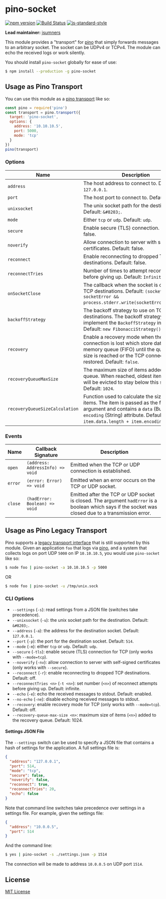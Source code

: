 # pino-socket
[![npm version](https://img.shields.io/npm/v/pino-socket)](https://www.npmjs.com/package/pino-socket)
[![Build Status](https://img.shields.io/github/workflow/status/pinojs/pino-socket/CI)](https://github.com/pinojs/pino-socket/actions)
[![js-standard-style](https://img.shields.io/badge/code%20style-standard-brightgreen.svg?style=flat)](https://standardjs.com/)

**Lead maintainer:** [jsumners](https://github.com/jsumners)

This module provides a "transport" for [pino][pino] that simply forwards
messages to an arbitrary socket. The socket can be UDPv4 or TCPv4. The module
can echo the received logs or work silently.

You should install `pino-socket` globally for ease of use:

```bash
$ npm install --production -g pino-socket
```

[pino]: https://www.npmjs.com/package/pino

## Usage as Pino Transport

You can use this module as a [pino transport](https://getpino.io/#/docs/transports?id=v7-transports) like so:

```js
const pino = require('pino')
const transport = pino.transport({
  target: 'pino-socket',
  options: {
    address: '10.10.10.5',
    port: 5000,
    mode: 'tcp'
  }
})
pino(transport)
```

### Options

| Name                           | Description                                                                                                                                                                                                                   |
|--------------------------------|-------------------------------------------------------------------------------------------------------------------------------------------------------------------------------------------------------------------------------|
| `address`                      | The host address to connect to. Default: `127.0.0.1`.                                                                                                                                                                         |
| `port`                         | The host port to connect to. Default: `514`.                                                                                                                                                                                  |
| `unixsocket`                   | The unix socket path for the destination. Default: `&#8203;`.                                                                                                                                                                 |
| `mode`                         | Either `tcp` or `udp`. Default: `udp`.                                                                                                                                                                                        |
| `secure`                       | Enable secure (TLS) connection. Default: false.                                                                                                                                                                               |
| `noverify`                     | Allow connection to server with self-signed certificates. Default: false.                                                                                                                                                     |
| `reconnect`                    | Enable reconnecting to dropped TCP destinations. Default: false.                                                                                                                                                              |
| `reconnectTries`               | Number of times to attempt reconnection before giving up. Default: `Infinity`.                                                                                                                                                |
| `onSocketClose`                | The callback when the socket is closed on TCP destinations. Default: `(socketError) => socketError && process.stderr.write(socketError.message)`.                                                                             |
| `backoffStrategy`              | The backoff strategy to use on TCP destinations. The backoff strategy must implement the `BackoffStrategy` interface. Default: `new FibonacciStrategy()`.                                                                     |
| `recovery`                     | Enable a recovery mode when the TCP connection is lost which store data in a memory queue (FIFO) until the queue max size is reached or the TCP connection is restored. Default: `false`.                                     |
| `recoveryQueueMaxSize`         | The maximum size of items added to the queue. When reached, oldest items "First In" will be evicted to stay below this size. Default: `1024`.                                                                                 |
| `recoveryQueueSizeCalculation` | Function used to calculate the size of stored items. The item is passed as the first argument and contains a `data` (Buffer) and `encoding` (String) attribute. Default: `(item) => item.data.length + item.encoding.length`. |

### Events

| Name    | Callback Signature               | Description                                                                                                                                          |
|---------|----------------------------------|------------------------------------------------------------------------------------------------------------------------------------------------------|
| `open`  | `(address: AddressInfo) => void` | Emitted when the TCP or UDP connection is established.                                                                                               |
| `error` | `(error: Error) => void`         | Emitted when an error occurs on the TCP or UDP socket.                                                                                               |
| `close` | `(hadError: Boolean) => void`    | Emitted after the TCP or UDP socket is closed. The argument `hadError` is a boolean which says if the socket was closed due to a transmission error. |

## Usage as Pino Legacy Transport

Pino supports a [legacy transport interface](https://getpino.io/#/docs/transports?id=legacy-transports)
that is still supported by this module.
Given an application `foo` that logs via [pino][pino], and a system that
collects logs on port UDP `5000` on IP `10.10.10.5`, you would use `pino-socket`
like so:

```bash
$ node foo | pino-socket -a 10.10.10.5 -p 5000
```
OR
```bash
$ node foo | pino-socket -u /tmp/unix.sock
```

### CLI Options

+ `--settings` (`-s`): read settings from a JSON file (switches take precedence).
+ `--unixsocket` (`-u`): the unix socket path for the destination. Default: `&#8203;`.
+ `--address` (`-a`): the address for the destination socket. Default: `127.0.0.1`.
+ `--port` (`-p`): the port for the destination socket. Default: `514`.
+ `--mode` (`-m`): either `tcp` or `udp`. Default: `udp`.
+ `--secure` (`-tls`): enable secure (TLS) connection for TCP (only works with `--mode=tcp`).
+ `--noverify` (`-nv`): allow connection to server with self-signed certificates (only works with `--secure`).
+ `--reconnect` (`-r`): enable reconnecting to dropped TCP destinations. Default: off.
+ `--reconnectTries <n>` (`-t <n>`): set number (`<n>`) of reconnect attempts before giving up. Default: infinite.
+ `--echo` (`-e`): echo the received messages to stdout. Default: enabled.
+ `--no-echo` (`-ne`): disable echoing received messages to stdout.
+ `--recovery`: enable recovery mode for TCP (only works with `--mode=tcp`). Default: off.
+ `--recovery-queue-max-size <n>`: maximum size of items (`<n>`) added to the recovery queue. Default: 1024.

[rsyscee]: http://www.rsyslog.com/doc/mmjsonparse.html

#### Settings JSON File

The `--settings` switch can be used to specify a JSON file that contains
a hash of settings for the application. A full settings file is:

```json
{
  "address": "127.0.0.1",
  "port": 514,
  "mode": "tcp",
  "secure": false,
  "noverify": false,
  "reconnect": true,
  "reconnectTries": 20,
  "echo": false
}
```

Note that command line switches take precedence over settings in a settings
file. For example, given the settings file:

```json
{
  "address": "10.0.0.5",
  "port": 514
}
```

And the command line:

```bash
$ yes | pino-socket -s ./settings.json -p 1514
```

The connection will be made to address `10.0.0.5` on UDP port `1514`.

## License

[MIT License](http://jsumners.mit-license.org/)
